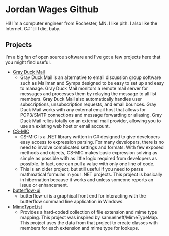# Jordan Wages Github
Hi! I’m a computer engineer from Rochester, MN. I like pith. I also like the Internet. C# 'til I die, baby.

## Projects
I'm a big fan of open source software and I've got a few projects here that you might find useful.

* [Gray Duck Mail](https://github.com/wagesj45/gray-duck-mail)
  - Gray Duck Mail is an alternative to email discussion group software such as Mailman and Sympa designed to be easy to set up and easy to manage. Gray Duck Mail monitors a remote mail server for messages and processes them by relaying the message to all list members. Gray Duck Mail also automatically handles user subscriptions, unsubscription requests, and email bounces. Gray Duck Mail works with any external email host that allows for POP3/SMTP connections and message forwarding or aliasing. Gray Duck Mail relies totally on an external mail provider, allowing you to use an existing web host or email account.
* [CS-MIC](https://github.com/wagesj45/cs-mic)
  - CS-MIC is a .NET library written in C# designed to give developers easy access to expression parsing. For many developers, there is no need to involve complicated settings and formats. With few exposed methods and objects, CS-MIC makes basic expression solving as simple as possible with as little logic required from developers as possible. In fact, one can pull a value with only one line of code.
  - This is an older project, but still useful if you need to parse mathmatical formulas in your .NET projects. This project is basically in hibernation because it works and unless someone reports an issue or enhancement.
* [butterflow-ui](https://github.com/wagesj45/butterflow-ui)
  - butterflow-ui is a graphical front end for interacting with the butterflow command line application in Windows.
* [MimeTypeList](https://github.com/wagesj45/MimeTypeList)
  - Provides a hard-coded collection of file extension and mime type mapping. This project was inspired by samuelneff/MimeTypeMap. This project uses the data from that project to create classes with members for each extension and mime type for lookups.

